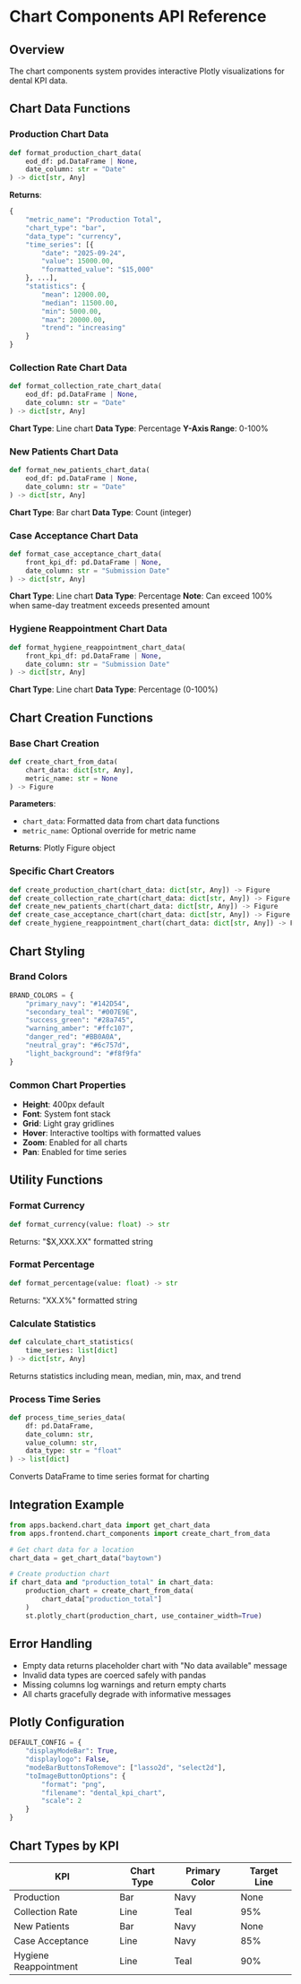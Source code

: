 # Chart Components API Reference

## Overview

The chart components system provides interactive Plotly visualizations for dental KPI data.

## Chart Data Functions

### Production Chart Data

```python
def format_production_chart_data(
    eod_df: pd.DataFrame | None,
    date_column: str = "Date"
) -> dict[str, Any]
```

**Returns**:
```python
{
    "metric_name": "Production Total",
    "chart_type": "bar",
    "data_type": "currency",
    "time_series": [{
        "date": "2025-09-24",
        "value": 15000.00,
        "formatted_value": "$15,000"
    }, ...],
    "statistics": {
        "mean": 12000.00,
        "median": 11500.00,
        "min": 5000.00,
        "max": 20000.00,
        "trend": "increasing"
    }
}
```

### Collection Rate Chart Data

```python
def format_collection_rate_chart_data(
    eod_df: pd.DataFrame | None,
    date_column: str = "Date"
) -> dict[str, Any]
```

**Chart Type**: Line chart
**Data Type**: Percentage
**Y-Axis Range**: 0-100%

### New Patients Chart Data

```python
def format_new_patients_chart_data(
    eod_df: pd.DataFrame | None,
    date_column: str = "Date"
) -> dict[str, Any]
```

**Chart Type**: Bar chart
**Data Type**: Count (integer)

### Case Acceptance Chart Data

```python
def format_case_acceptance_chart_data(
    front_kpi_df: pd.DataFrame | None,
    date_column: str = "Submission Date"
) -> dict[str, Any]
```

**Chart Type**: Line chart
**Data Type**: Percentage
**Note**: Can exceed 100% when same-day treatment exceeds presented amount

### Hygiene Reappointment Chart Data

```python
def format_hygiene_reappointment_chart_data(
    front_kpi_df: pd.DataFrame | None,
    date_column: str = "Submission Date"
) -> dict[str, Any]
```

**Chart Type**: Line chart
**Data Type**: Percentage (0-100%)

## Chart Creation Functions

### Base Chart Creation

```python
def create_chart_from_data(
    chart_data: dict[str, Any],
    metric_name: str = None
) -> Figure
```

**Parameters**:
- `chart_data`: Formatted data from chart data functions
- `metric_name`: Optional override for metric name

**Returns**: Plotly Figure object

### Specific Chart Creators

```python
def create_production_chart(chart_data: dict[str, Any]) -> Figure
def create_collection_rate_chart(chart_data: dict[str, Any]) -> Figure
def create_new_patients_chart(chart_data: dict[str, Any]) -> Figure
def create_case_acceptance_chart(chart_data: dict[str, Any]) -> Figure
def create_hygiene_reappointment_chart(chart_data: dict[str, Any]) -> Figure
```

## Chart Styling

### Brand Colors

```python
BRAND_COLORS = {
    "primary_navy": "#142D54",
    "secondary_teal": "#007E9E",
    "success_green": "#28a745",
    "warning_amber": "#ffc107",
    "danger_red": "#BB0A0A",
    "neutral_gray": "#6c757d",
    "light_background": "#f8f9fa"
}
```

### Common Chart Properties

- **Height**: 400px default
- **Font**: System font stack
- **Grid**: Light gray gridlines
- **Hover**: Interactive tooltips with formatted values
- **Zoom**: Enabled for all charts
- **Pan**: Enabled for time series

## Utility Functions

### Format Currency

```python
def format_currency(value: float) -> str
```
Returns: "$X,XXX.XX" formatted string

### Format Percentage

```python
def format_percentage(value: float) -> str
```
Returns: "XX.X%" formatted string

### Calculate Statistics

```python
def calculate_chart_statistics(
    time_series: list[dict]
) -> dict[str, Any]
```

Returns statistics including mean, median, min, max, and trend

### Process Time Series

```python
def process_time_series_data(
    df: pd.DataFrame,
    date_column: str,
    value_column: str,
    data_type: str = "float"
) -> list[dict]
```

Converts DataFrame to time series format for charting

## Integration Example

```python
from apps.backend.chart_data import get_chart_data
from apps.frontend.chart_components import create_chart_from_data

# Get chart data for a location
chart_data = get_chart_data("baytown")

# Create production chart
if chart_data and "production_total" in chart_data:
    production_chart = create_chart_from_data(
        chart_data["production_total"]
    )
    st.plotly_chart(production_chart, use_container_width=True)
```

## Error Handling

- Empty data returns placeholder chart with "No data available" message
- Invalid data types are coerced safely with pandas
- Missing columns log warnings and return empty charts
- All charts gracefully degrade with informative messages

## Plotly Configuration

```python
DEFAULT_CONFIG = {
    "displayModeBar": True,
    "displaylogo": False,
    "modeBarButtonsToRemove": ["lasso2d", "select2d"],
    "toImageButtonOptions": {
        "format": "png",
        "filename": "dental_kpi_chart",
        "scale": 2
    }
}
```

## Chart Types by KPI

| KPI | Chart Type | Primary Color | Target Line |
|-----|------------|---------------|-------------|
| Production | Bar | Navy | None |
| Collection Rate | Line | Teal | 95% |
| New Patients | Bar | Navy | None |
| Case Acceptance | Line | Navy | 85% |
| Hygiene Reappointment | Line | Teal | 90% |
